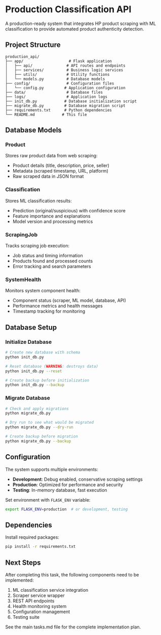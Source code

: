 # Production Classification API

A production-ready system that integrates HP product scraping with ML classification to provide automated product authenticity detection.

## Project Structure

```
production_api/
├── app/                    # Flask application
│   ├── api/               # API routes and endpoints
│   ├── services/          # Business logic services
│   ├── utils/             # Utility functions
│   └── models.py          # Database models
├── config/                # Configuration files
│   └── config.py         # Application configuration
├── data/                  # Database files
├── logs/                  # Application logs
├── init_db.py            # Database initialization script
├── migrate_db.py         # Database migration script
├── requirements.txt      # Python dependencies
└── README.md            # This file
```

## Database Models

### Product
Stores raw product data from web scraping:
- Product details (title, description, price, seller)
- Metadata (scraped timestamp, URL, platform)
- Raw scraped data in JSON format

### Classification
Stores ML classification results:
- Prediction (original/suspicious) with confidence score
- Feature importance and explanations
- Model version and processing metrics

### ScrapingJob
Tracks scraping job execution:
- Job status and timing information
- Products found and processed counts
- Error tracking and search parameters

### SystemHealth
Monitors system component health:
- Component status (scraper, ML model, database, API)
- Performance metrics and health messages
- Timestamp tracking for monitoring

## Database Setup

### Initialize Database
```bash
# Create new database with schema
python init_db.py

# Reset database (WARNING: destroys data)
python init_db.py --reset

# Create backup before initialization
python init_db.py --backup
```

### Migrate Database
```bash
# Check and apply migrations
python migrate_db.py

# Dry run to see what would be migrated
python migrate_db.py --dry-run

# Create backup before migration
python migrate_db.py --backup
```

## Configuration

The system supports multiple environments:
- **Development**: Debug enabled, conservative scraping settings
- **Production**: Optimized for performance and security
- **Testing**: In-memory database, fast execution

Set environment with `FLASK_ENV` variable:
```bash
export FLASK_ENV=production  # or development, testing
```

## Dependencies

Install required packages:
```bash
pip install -r requirements.txt
```

## Next Steps

After completing this task, the following components need to be implemented:
1. ML classification service integration
2. Scraper service wrapper
3. REST API endpoints
4. Health monitoring system
5. Configuration management
6. Testing suite

See the main tasks.md file for the complete implementation plan.